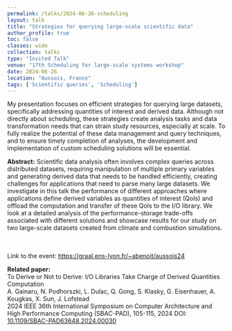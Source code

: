 ```yaml
---
permalink: /talks/2024-06-26-scheduling
layout: talk
title: "Strategies for querying large-scale scientific data"
author_profile: true
toc: false
classes: wide
collection: talks
type: "Invited Talk"
venue: "17th Scheduling for large-scale systems workshop"
date: 2024-06-26
location: "Aussois, France"
tags: ['Scientific queries', 'Scheduling']
---
```


My presentation focuses on efficient strategies for querying large datasets, specifically addressing quantities of interest and derived data.  Although not directly about scheduling, these strategies create analysis tasks and data transformation needs that can strain study resources, especially at scale.
To fully realize the potential of these data management and query techniques, and to ensure timely completion of analyses, the development and implementation of custom scheduling solutions will be essential.

<p class="archive__item-excerpt" itemprop="description">

<strong>Abstract:</strong>
Scientific data analysis often involves complex queries across distributed datasets, requiring manipulation of multiple primary variables and generating derived data that needs to be handled efficiently, creating challenges for applications that need to parse many large datasets. We investigate in this talk the performance of different approaches where applications define derived variables as quantities of interest (QoIs) and offload the computation and transfer of these QoIs to the I/O library. We look at a detailed analysis of the performance-storage trade-offs associated with different solutions and showcase results for our study
on two large-scale datasets created from climate and combustion
simulations.

<br/><br/>
Link to the event: <a href="https://graal.ens-lyon.fr/~abenoit/aussois24">https://graal.ens-lyon.fr/~abenoit/aussois24</a>
</p>
<strong>Related paper:</strong> <br/>
To Derive or Not to Derive: I/O Libraries Take Charge of Derived Quantities Computation <br/>
A. Gainaru, N. Podhorszki, L. Dulac, Q. Gong, S. Klasky, G. Eisenhauer, A. Kougkas, X. Sun, J. Lofstead <br/>
2024 IEEE 36th International Symposium on Computer Architecture and High Performance Computing (SBAC-PAD), 105-115, 2024
DOI: <a href="https://ieeexplore.ieee.org/document/10763877">10.1109/SBAC-PAD63648.2024.00030</a>
